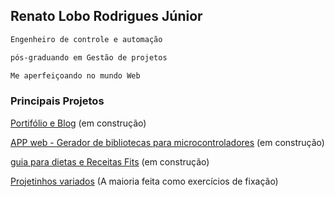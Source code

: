 ## Renato Lobo Rodrigues Júnior
```markdown
Engenheiro de controle e automação 

pós-graduando em Gestão de projetos

Me aperfeiçoando no mundo Web
```
### Principais Projetos

[Portifólio e Blog](www.google.com) (em construção)

[APP web - Gerador de bibliotecas para microcontroladores](www.google.com) (em construção)

[guia para dietas e Receitas Fits](www.google.com) (em construção)

[Projetinhos variados](www.google.com) (A maioria feita como exercícios de fixação)
